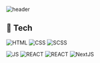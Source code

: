 ![header](https://capsule-render.vercel.app/api?type=wave&color=F7EFE9&height=200&section=header&text=seohyun%20sim&fontSize=70)

## 📎 Tech

![HTML](https://img.shields.io/badge/HTML-f2f2f2?style=flat-square&logo=HTML5&logoColor=#E34F26) ![CSS](https://img.shields.io/badge/CSS-1572B6?style=flat-square&logo=CSS3&logoColor=#1572B6) ![SCSS](https://img.shields.io/badge/Scss-CC6699?style=flat-square&logo=Sass&logoColor=white)

![JS](https://img.shields.io/badge/JavaScript-F7DF1E?style=flat-square&logo=JavaScript&logoColor=black) ![REACT](https://img.shields.io/badge/React-61DAFB?style=flat-square&logo=React&logoColor=white) ![REACT](https://img.shields.io/badge/Redux-764ABC?style=flat-square&logo=Redux&logoColor=white) ![NextJS](https://img.shields.io/badge/Next.js-black?style=flat-square&logo=Next.js&logoColor=#000000)
